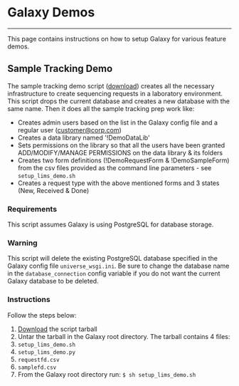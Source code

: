 # Galaxy Demos

----

This page contains instructions on how to setup Galaxy for various feature demos.

## Sample Tracking Demo

The sample tracking demo script ([download](PLACEHOLDER_ATTACHMENT_URL/src/lims_demo.tar.gz)) creates all the necessary infrastructure to create sequencing requests in a laboratory environment.
This script drops the current database and creates a new database with the same name.
Then it does all the sample tracking prep work like:
* Creates admin users based on the list in the Galaxy config file and a regular user (customer@corp.com)
* Creates a data library named '!DemoDataLib'
* Sets permissions on the library so that all the users have been granted ADD/MODIFY/MANAGE PERMISSIONS on the data library & its folders
* Creates two form definitions (!DemoRequestForm & !DemoSampleForm) from the csv files provided as the command line parameters - see `setup_lims_demo.sh`
* Creates a request type with the above mentioned forms and 3 states (New, Received & Done)  

### Requirements

This script assumes Galaxy is using PostgreSQL for database storage.

### Warning

This script will delete the existing PostgreSQL database specified in the Galaxy config file `universe_wsgi.ini`. Be sure to change the database name in the `database_connection` config variable if you do not want the current Galaxy database to be deleted.

### Instructions

Follow the steps below:
1. [Download](PLACEHOLDER_ATTACHMENT_URL/src/lims_demo.tar.gz) the script tarball
1. Untar the tarball in the Galaxy root directory.  The tarball contains 4 files:
  1. `setup_lims_demo.sh`
  1. `setup_lims_demo.py`
  1. `requestfd.csv`
  1. `samplefd.csv`
1. From the Galaxy root directory run:  ` $ sh setup_lims_demo.sh `

